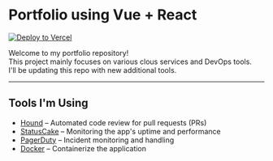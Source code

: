 # Portfolio using Vue + React

[![Deploy to Vercel](https://github.com/arunlorenz/portfolio/actions/workflows/deploy-and-notify.yml/badge.svg)](https://github.com/arunlorenz/portfolio/actions/workflows/deploy-and-notify.yml)

Welcome to my portfolio repository!<br>
This project mainly focuses on various clous services and DevOps tools.<br>
I'll be updating this repo with new additional tools.<br>

---

## Tools I'm Using

- [Hound](https://houndci.com/) – Automated code review for pull requests (PRs)  
- [StatusCake](https://www.statuscake.com/) – Monitoring the app's uptime and performance  
- [PagerDuty](https://www.pagerduty.com/) – Incident monitoring and handling
- [Docker](https://docker.com/) – Containerize the application
